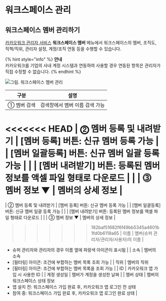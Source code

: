 # 워크스페이스 관리

## 워크스페이스 멤버 관리하기

[카카오워크 관리자 서비스](https://admin.kakaowork.com/) **워크스페이스 멤버** 메뉴에서 워크스페이스의 멤버, 조직도, 직책/직위, 관리자 설정, 계정/조직 연동 등을 수행할 수 있습니다.

{% hint style="info" %}
**안내**\
카카오워크를 기업의 사내 계정 시스템과 연동하여 사용할 경우 연동된 항목은 관리자가 직접 수정할 수 없습니다.
{% endhint %}



![그림. 워크스페이스 멤버 관리](https://s3-us-west-2.amazonaws.com/secure.notion-static.com/02201c00-a65b-4e2a-94d2-bd63a6f81e19/%EC%9B%8C%ED%81%AC%EC%8A%A4%ED%8E%98%EC%9D%B4%EC%8A%A4\_%EB%A9%A4%EB%B2%84\_%EA%B4%80%EB%A6%AC.png)



| 구분                                       | 설명                       |
| ---------------------------------------- | ------------------------ |
| ① 멤버 검색                                  | 검색창에서 멤버 이름 검색 가능        |
<<<<<<< HEAD
| ⓶ 멤버 등록 및 내려받기                           | [멤버 등록] 버튼: 신규 멤버 등록 가능 |
| [멤버 일괄등록] 버튼: 신규 멤버 일괄 등록 가능            |                          |
| [멤버 내려받기] 버튼: 등록된 멤버 정보를 액셀 파일 형태로 다운로드 |                          |
| ⓷ 멤버 정보 ▼                                | 멤버의 상세 정보                |
=======
| ② 멤버 등록 및 내려받기                           | \[멤버 등록] 버튼: 신규 멤버 등록 가능 |
| \[멤버 일괄등록] 버튼: 신규 멤버 일괄 등록 가능            |                          |
| \[멤버 내려받기] 버튼: 등록된 멤버 정보를 액셀 파일 형태로 다운로드 |                          |
| ③ 멤버 정보 ▼                                | 멤버의 상세 정보                |
>>>>>>> 182baf51682f6f49bb5345a4601b1fd0b6119a65
| 이름                                       | 멤버(슈퍼 관리자/관리자/사용자)의 이름   |

* 슈퍼 관리자와 관리자의 경우 이름 옆에 파랑색 아이콘이 표시됨 | | 소속 | 멤버의 소속
* \[필터링] 아이콘: 조건에 부합하는 멤버 목록 조회 가능 | | 직위 | 멤버의 직위
* \[필터링] 아이콘: 조건에 부합하는 멤버 목록을 조회 가능 | | ID | 카카오워크 앱 가입 시 사용한 ID | | 계정 생성일 | 멤버가 계정을 생성한 날짜 | | 멤버 상태 | 멤버의 워크스페이스 상태 정보
* 앱 설치 전: 워크스페이스 가입 완료 후, 카카오워크 앱 로그인 전 상태
* 참여 중: 워크스페이스 가입 완료 후, 카카오워크 앱 로그인 완료 상태 |
